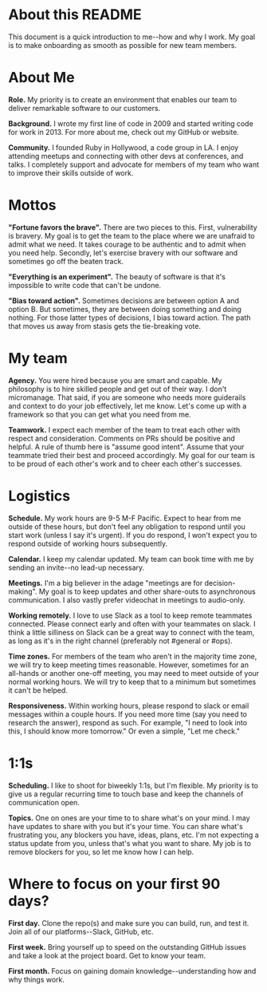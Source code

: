 # About this README
This document is a quick introduction to me--how and why I work. My goal is to make onboarding as smooth as possible for new team members.

# About Me
**Role.**
My priority is to create an environment that enables our team to deliver remarkable software to our customers.

**Background.**
I wrote my first line of code in 2009 and started writing code for work in 2013. For more about me, check out my GitHub or website.

**Community.**
I founded Ruby in Hollywood, a code group in LA. I enjoy attending meetups and connecting with other devs at conferences, and talks. I completely support and advocate for members of my team who want to improve their skills outside of work.

# Mottos
**"Fortune favors the brave".**
There are two pieces to this. First, vulnerability is bravery. My goal is to get the team to the place where we are unafraid to admit what we need. It takes courage to be authentic and to admit when you need help. Secondly, let's exercise bravery with our software and sometimes go off the beaten track.

**"Everything is an experiment".**
 The beauty of software is that it's impossible to write code that can't be undone.

**"Bias toward action".**
Sometimes decisions are between option A and option B. But sometimes, they are between doing something and doing nothing. For those latter types of decisions, I bias toward action. The path that moves us away from stasis gets the tie-breaking vote.

# My team
**Agency.**
You were hired because you are smart and capable. My philosophy is to hire skilled people and get out of their way. I don't micromanage. That said, if you are someone who needs more guiderails and context to do your job effectively, let me know. Let's come up with a framework so that you can get what you need from me.

**Teamwork.**
I expect each member of the team to treat each other with respect and consideration. Comments on PRs should be positive and helpful. A rule of thumb here is "assume good intent". Assume that your teammate tried their best and proceed accordingly. My goal for our team is to be proud of each other's work and to cheer each other's successes.

# Logistics
**Schedule.**
My work hours are 9-5 M-F Pacific. Expect to hear from me outside of these hours, but don't feel any obligation to respond until you start work (unless I say it's urgent). If you do respond, I won't expect you to respond outside of working hours subsequently.

**Calendar.**
I keep my calendar updated. My team can book time with me by sending an invite--no lead-up necessary.

**Meetings.**
I'm a big believer in the adage "meetings are for decision-making". My goal is to keep updates and other share-outs to asynchronous communication. I also vastly prefer videochat in meetings to audio-only.

**Working remotely.**
I love to use Slack as a tool to keep remote teammates connected. Please connect early and often with your teammates on slack. I think a little silliness on Slack can be a great way to connect with the team, as long as it's in the right channel (preferably not #general or #ops).

**Time zones.**
For members of the team who aren't in the majority time zone, we will try to keep meeting times reasonable. However, sometimes for an all-hands or another one-off meeting, you may need to meet outside of your normal working hours. We will try to keep that to a minimum but sometimes it can't be helped.

**Responsiveness.**
Within working hours, please respond to slack or email messages within a couple hours. If you need more time (say you need to research the answer), respond as such. For example, "I need to look into this, I should know more tomorrow." Or even a simple, "Let me check."

# 1:1s
**Scheduling.**
I like to shoot for biweekly 1:1s, but I'm flexible. My priority is to give us a regular recurring time to touch base and keep the channels of communication open.

**Topics.**
One on ones are your time to to share what's on your mind. I may have updates to share with you but it's your time. You can share what's frustrating you, any blockers you have, ideas, plans, etc. I'm not expecting a status update from you, unless that's what you want to share. My job is to remove blockers for you, so let me know how I can help.

# Where to focus on your first 90 days?
**First day.**
Clone the repo(s) and make sure you can build, run, and test it. Join all of our platforms--Slack, GitHub, etc.

**First week.**
Bring yourself up to speed on the outstanding GitHub issues and take a look at the project board. Get to know your team.

**First month.**
Focus on gaining domain knowledge--understanding how and why things work.
